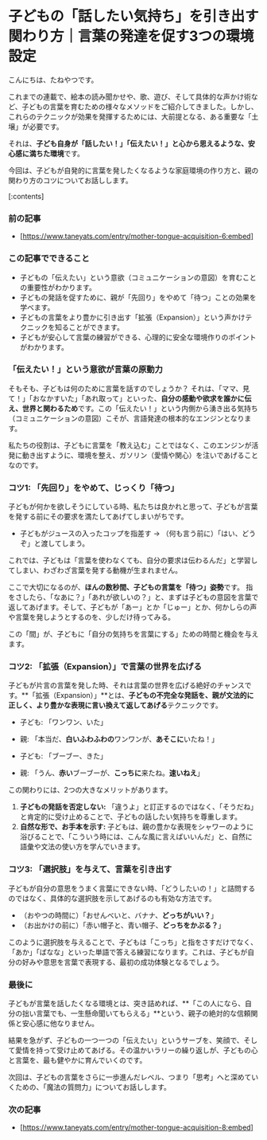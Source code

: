 # 子どもの「話したい気持ち」を引き出す関わり方｜言葉の発達を促す3つの環境設定
こんにちは、たねやつです。

これまでの連載で、絵本の読み聞かせや、歌、遊び、そして具体的な声かけ術など、子どもの言葉を育むための様々なメソッドをご紹介してきました。しかし、これらのテクニックが効果を発揮するためには、大前提となる、ある重要な「土壌」が必要です。

それは、**子ども自身が「話したい！」「伝えたい！」と心から思えるような、安心感に満ちた環境**です。

今回は、子どもが自発的に言葉を発したくなるような家庭環境の作り方と、親の関わり方のコツについてお話しします。

[:contents]

### 前の記事
- [https://www.taneyats.com/entry/mother-tongue-acquisition-6:embed]

### この記事でできること
- 子どもの「伝えたい」という意欲（コミュニケーションの意図）を育むことの重要性がわかります。
- 子どもの発話を促すために、親が「先回り」をやめて「待つ」ことの効果を学べます。
- 子どもの言葉をより豊かに引き出す「拡張（Expansion）」という声かけテクニックを知ることができます。
- 子どもが安心して言葉の練習ができる、心理的に安全な環境作りのポイントがわかります。

### 「伝えたい！」という意欲が言葉の原動力
そもそも、子どもは何のために言葉を話すのでしょうか？
それは、「ママ、見て！」「おなかすいた」「あれ取って」といった、**自分の感動や欲求を誰かに伝え、世界と関わるため**です。この「伝えたい！」という内側から湧き出る気持ち（コミュニケーションの意図）こそが、言語発達の根本的なエンジンとなります。

私たちの役割は、子どもに言葉を「教え込む」ことではなく、このエンジンが活発に動き出すように、環境を整え、ガソリン（愛情や関心）を注いであげることなのです。

### コツ1: 「先回り」をやめて、じっくり「待つ」
子どもが何かを欲しそうにしている時、私たちは良かれと思って、子どもが言葉を発する前にその要求を満たしてあげてしまいがちです。
- 子どもがジュースの入ったコップを指差す → （何も言う前に）「はい、どうぞ」と渡してしまう。

これでは、子どもは「言葉を使わなくても、自分の要求は伝わるんだ」と学習してしまい、わざわざ言葉を発する動機が生まれません。

ここで大切になるのが、**ほんの数秒間、子どもの言葉を「待つ」姿勢**です。
指をさしたら、「なあに？」「あれが欲しいの？」と、まずは子どもの意図を言葉で返してあげます。そして、子どもが「あー」とか「じゅー」とか、何かしらの声や言葉を発しようとするのを、少しだけ待ってみる。

この「間」が、子どもに「自分の気持ちを言葉にする」ための時間と機会を与えます。

### コツ2: 「拡張（Expansion）」で言葉の世界を広げる
子どもが片言の言葉を発した時、それは言葉の世界を広げる絶好のチャンスです。**「拡張（Expansion）」**とは、**子どもの不完全な発話を、親が文法的に正しく、より豊かな表現に言い換えて返してあげる**テクニックです。

- 子ども: 「ワンワン、いた」
- 親: 「本当だ、**白いふわふわの**ワンワンが、**あそこに**いたね！」

- 子ども: 「ブーブー、きた」
- 親: 「うん、**赤い**ブーブーが、**こっちに**来たね。**速いねえ**」

この関わりには、2つの大きなメリットがあります。
1.  **子どもの発話を否定しない:** 「違うよ」と訂正するのではなく、「そうだね」と肯定的に受け止めることで、子どもの話したい気持ちを尊重します。
2.  **自然な形で、お手本を示す:** 子どもは、親の豊かな表現をシャワーのように浴びることで、「こういう時には、こんな風に言えばいいんだ」と、自然に語彙や文法の使い方を学んでいきます。

### コツ3: 「選択肢」を与えて、言葉を引き出す
子どもが自分の意思をうまく言葉にできない時、「どうしたいの！」と詰問するのではなく、具体的な選択肢を示してあげるのも有効な方法です。

- （おやつの時間に）「おせんべいと、バナナ、**どっちがいい？**」
- （お出かけの前に）「赤い帽子と、青い帽子、**どっちをかぶる？**」

このように選択肢を与えることで、子どもは「こっち」と指をさすだけでなく、「あか」「ばなな」といった単語で答える練習になります。これは、子どもが自分の好みや意思を言葉で表現する、最初の成功体験となるでしょう。

### 最後に
子どもが言葉を話したくなる環境とは、突き詰めれば、**「この人になら、自分の拙い言葉でも、一生懸命聞いてもらえる」**という、親子の絶対的な信頼関係と安心感に他なりません。

結果を急がず、子どもの一つ一つの「伝えたい」というサーブを、笑顔で、そして愛情を持って受け止めてあげる。その温かいラリーの繰り返しが、子どもの心と言葉を、最も健やかに育んでいくのです。

次回は、子どもの言葉をさらに一歩進んだレベル、つまり「思考」へと深めていくための、「魔法の質問力」についてお話しします。

### 次の記事
- [https://www.taneyats.com/entry/mother-tongue-acquisition-8:embed]
